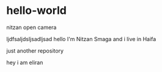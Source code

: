 # hello-world

nitzan open camera

ljdfsaljdsljsadljsad
hello I'm Nitzan Smaga and i live in Haifa

just another repository

hey i am eliran

